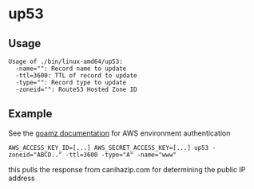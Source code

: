 up53
====

## Usage

```
Usage of ./bin/linux-amd64/up53:
  -name="": Record name to update
  -ttl=3600: TTL of record to update
  -type="": Record type to update
  -zoneid="": Route53 Hosted Zone ID
```

## Example

See the [goamz documentation](https://github.com/go-amz/amz/blob/v1/aws/aws.go#L186-L205) for AWS environment authentication

```
AWS_ACCESS_KEY_ID=[...] AWS_SECRET_ACCESS_KEY=[...] up53 -zoneid="ABCD.." -ttl=3600 -type="A" -name="www"
```

this pulls the response from canihazip.com for determining the public IP address
